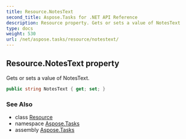 ```yaml
---
title: Resource.NotesText
second_title: Aspose.Tasks for .NET API Reference
description: Resource property. Gets or sets a value of NotesText
type: docs
weight: 530
url: /net/aspose.tasks/resource/notestext/
---
```

## Resource.NotesText property

Gets or sets a value of NotesText.

```csharp
public string NotesText { get; set; }
```

### See Also

* class [Resource](../)
* namespace [Aspose.Tasks](../../resource/)
* assembly [Aspose.Tasks](../../../)


